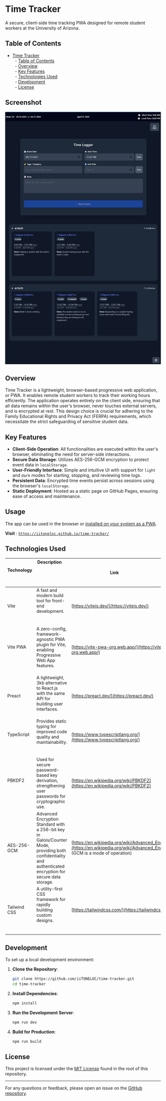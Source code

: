 # Time Tracker

A secure, client-side time tracking PWA designed for remote student workers at the University of Arizona.

## Table of Contents

- [Time Tracker](#time-tracker)  
  - [Table of Contents](#table-of-contents)  
  - [Overview](#overview)  
  - [Key Features](#key-features)  
  - [Technologies Used](#technologies-used)  
  - [Development](#development)  
  - [License](#license)

## Screenshot

![Screenshot](./assets/screenshots/screenshot.png)

## Overview

Time Tracker is a lightweight, browser-based progressive web application, or PWA. It enables remote student workers to track their working hours efficiently. The application operates entirely on the client side, ensuring that all data remains within the user's browser, never touches external servers, and is encrypted at rest. This design choice is crucial for adhering to the Family Educational Rights and Privacy Act (FERPA) requirements, which necessitate the strict safeguarding of sensitive student data.

## Key Features

- **Client-Side Operation**: All functionalities are executed within the user's browser, eliminating the need for server-side interactions.
- **Secure Data Storage**: Utilizes AES-256-GCM encryption to protect event data in `localStorage`.
- **User-Friendly Interface**: Simple and intuitive UI with support for `light` and `dark` modes for starting, stopping, and reviewing time logs.
- **Persistent Data**: Encrypted time events persist across sessions using the browser's `localStorage`.
- **Static Deployment**: Hosted as a static page on GitHub Pages, ensuring ease of access and maintenance.

## Usage

The app can be used in the browser or [installed on your system as a PWA](https://developer.mozilla.org/en-US/docs/Web/Progressive_web_apps/Guides/Installing).

**Visit** : [`https://iitoneloc.github.io/time-tracker/`](https://iitoneloc.github.io/time-tracker/)
  

## Technologies Used

| Technology    | Description                                                                                                 | Link                                     |
|---------------|-------------------------------------------------------------------------------------------------------------|------------------------------------------|
| Vite          | A fast and modern build tool for front-end development.                                                     | [https://vitejs.dev/](https://vitejs.dev/) |
| Vite PWA      | A zero-config, framework-agnostic PWA plugin for Vite, enabling Progressive Web App features.              | [https://vite-pwa-org.web.app/](https://vite-pwa-org.web.app/) |
| Preact        | A lightweight, 3kb alternative to React.js with the same API for building user interfaces.                  | [https://preact.dev/](https://preact.dev/) |
| TypeScript    | Provides static typing for improved code quality and maintainability.                                       | [https://www.typescriptlang.org/](https://www.typescriptlang.org/) |
| PBKDF2        | Used for secure password-based key derivation, strengthening user passwords for cryptographic use.           | [https://en.wikipedia.org/wiki/PBKDF2](https://en.wikipedia.org/wiki/PBKDF2) |
| AES-256-GCM   | Advanced Encryption Standard with a 256-bit key in Galois/Counter Mode, providing both confidentiality and authenticated encryption for secure data storage. | [https://en.wikipedia.org/wiki/Advanced_Encryption_Standard](https://en.wikipedia.org/wiki/Advanced_Encryption_Standard) (GCM is a mode of operation) |
| Tailwind CSS  | A utility-first CSS framework for rapidly building custom designs.                                          | [https://tailwindcss.com/](https://tailwindcss.com/) |

## Development

To set up a local development environment:

1. **Clone the Repository**:

   ```bash
   git clone https://github.com/iiTONELOC/time-tracker.git
   cd time-tracker
   ```

2. **Install Dependencies**:

   ```bash
   npm install
   ```

3. **Run the Development Server**:

   ```bash
   npm run dev
   ```

4. **Build for Production**:

   ```bash
   npm run build
   ```

## License

This project is licensed under the [MIT License](LICENSE) found in the root of this repository.

---

For any questions or feedback, please open an issue on the [GitHub repository](https://github.com/iiTONELOC/time-tracker/issues).
